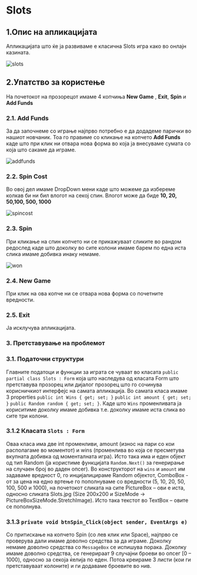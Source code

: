 # Slots

## 1.Опис на апликацијата
Апликацијата што ќе ја развиваме е класична Slots игра како во онлајн казината.

![slots](https://user-images.githubusercontent.com/62121417/120378766-21004380-c31f-11eb-97ff-e5efe091af2a.png)


## 2.Упатство за користење
На почетокот на прозорецот имаме 4 копчиња <b>New Game</b> , <b>Exit</b>, <b>Spin</b> и <b>Add Funds</b>
### 2.1. Add Funds
За да започнеме со играње најпрво потребно е да додадеме парички во нашиот новчаник. Тоа го правиме со кликање на копчето <b>Add Funds</b> каде што при клик ни отвара нова форма во која ја внесуваме сумата со која што сакаме да играме.

![addfunds](https://user-images.githubusercontent.com/62121417/120379506-2742ef80-c320-11eb-958a-22dce2f33f66.png)

### 2.2. Spin Cost
Во овој дел имаме DropDown мени каде што можеме да избереме колкав би ни бил влогот на секој спин. Влогот може да биде <b>10, 20, 50,100, 500, 1000</b>

![spincost](https://user-images.githubusercontent.com/62121417/120379808-94568500-c320-11eb-82fd-369fe9084f08.png)

### 2.3. Spin
При кликање на спин копчето ни се прикажуваат сликите во рандом редослед каде што доколку во сите колони имаме барем по една иста слика имаме добивка инаку немаме.

![won](https://user-images.githubusercontent.com/62121417/120380154-18a90800-c321-11eb-83ec-70a234c66a9f.png)

### 2.4. New Game
При клик на ова копче ни се отвара нова форма со почетните вредности.

### 2.5. Exit
Ја исклучува апликацијата.

### 3. Претставување на проблемот
### 3.1. Податочни структури

Главните податоци и функции за играта се чуваат во класата ```public partial class Slots : Form``` која што наследува од класата Form што претставува прозорец или дијалог прозорец што го сочинува корисничкиот интерфејс на самата апликација.
Во самата класа имаме 3 properties ```public int Wins { get; set; }```
          ```public int amount { get; set; }```
        ```public Random random { get; set; }```. Каде што ```Wins``` променливата ја кориситиме доколку имаме добивка т.е. доколку имаме иста слика во сите три колони.

### 3.1.2 Класата ```Slots : Form```

Оваа класа има две int променливи, amount (износ на пари со кои располагаме во моментот) и wins (променлива во која се пресметува вкупната добивка од моменталната игра). Исто така има и еден објект од тип Random (ја користиме функцијата ```Random.Next()``` за генерирање на случаен број во даден опсег).
Во конструкторот на ```wins``` и ```amount``` им задаваме вредност 0, го инцијалицираме Random објектот,  ComboBox - от за цена на едно вртење го пополнуваме со вредности (5, 10, 20, 50, 100, 500 и 1000), на почетокот сликата на сите PictureBox – ови е иста, односно сликата Slots.jpg (Size 200х200 и SizeMode -> PictureBoxSizeMode.StretchImage). Исто така текстот во TextBox – овите се пополнува.

### 3.1.3 ```private void btnSpin_Click(object sender, EventArgs e)```

Со притискање на копчето Spin (со лев клик или Space), најпрво се проверува дали имаме доволно средства за да играме. Доколку немаме доволно средства со ```MessageBox``` се испишува порака. Доколку имаме доволно средства, се генерираат 9 случајни броеви во опсег [0 – 1000), односно за секоја ќелија по еден. Потоа креираме 3 листи (кои ги претставуваат колоните) и ги додаваме броевите во нив.

